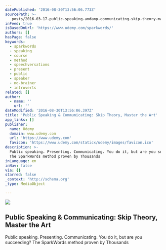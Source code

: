 ```yaml
---
datePublished: '2016-08-30T13:56:06.773Z'
sourcePath: >-
  _posts/2016-03-17-public-speaking-andamp-communicating-skip-theory-master-the.md
inFeed: true
isBasedOnUrl: 'https://www.udemy.com/sparkwords/'
authors: []
hasPage: false
keywords:
  - sparkwords
  - speaking
  - course
  - method
  - speechversations
  - present
  - public
  - speaker
  - no-brainer
  - introverts
related: []
author:
  - name: ''
    url: ''
dateModified: '2016-08-30T13:56:06.397Z'
title: 'Public Speaking & Communicating: Skip Theory, Master the Art'
app_links: []
publisher:
  name: Udemy
  domain: www.udemy.com
  url: 'https://www.udemy.com'
  favicon: 'https://www.udemy.com/staticx/udemy/images/favicon.ico'
description: >-
  Public speaking. Presenting. Communicating. You do it, but are you succeeding?
  The SparkWords method proven by Thousands
inLanguage: en
inNav: false
via: {}
starred: false
_context: 'http://schema.org'
_type: MediaObject

---
```

<article style=""><img src="https://s3-us-west-2.amazonaws.com/the-grid-img/p/97244cd5f80f2a805befdbf6a1074024c6bdb825.jpg" /><h1>Public Speaking &amp; Communicating: Skip Theory, Master the Art</h1><p>Public speaking. Presenting. Communicating. You do it, but are you succeeding? The SparkWords method proven by Thousands</p></article>